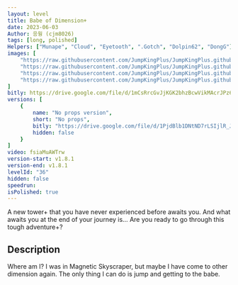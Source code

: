 ```yaml
---
layout: level
title: Babe of Dimension+
date: 2023-06-03
Author: 응웡 (cjm8026)
tags: [long, polished]
Helpers: ["Munape", "Cloud", "Eyetooth", ".Gotch", "Dolpin62", "DongG"]
images: [
    "https://raw.githubusercontent.com/JumpKingPlus/JumpKingPlus.github.io/www/images/workshop/levels/ws36-banner.png",
    "https://raw.githubusercontent.com/JumpKingPlus/JumpKingPlus.github.io/www/images/workshop/levels/ws36-2.png",
    "https://raw.githubusercontent.com/JumpKingPlus/JumpKingPlus.github.io/www/images/workshop/levels/ws36-3.png",
    "https://raw.githubusercontent.com/JumpKingPlus/JumpKingPlus.github.io/www/images/workshop/levels/ws36-4.png"
]
bitly: https://drive.google.com/file/d/1mCsRrcGvJjKGK2bhzBcwVikMAcrJPz6u/view?usp=sharing
versions: [
    {
        name: "No props version",
        short: "No props",
        bitly: "https://drive.google.com/file/d/1PjdBlb1DNtND7rLSIjlR_JYlQBXql_0F/view?usp=sharing",
        hidden: false
    }
]
video: fsiaMuAWTrw
version-start: v1.8.1
version-end: v1.8.1
levelId: "36"
hidden: false
speedrun:
isPolished: true
---
```


A new tower+ that you have never experienced before awaits you. And what awaits you at the end of your journey is… Are you ready to go through this tough adventure+?

<!-- more -->

<div id="description">
    <h2>Description</h2>
    <p>Where am I? I was in Magnetic Skyscraper, but maybe I have come to other dimension again. The only thing I can do is jump and getting to the babe.</p>
</div>